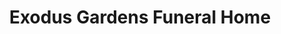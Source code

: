 ---
title: "Exodus Gardens Funeral Home"
url: /buffalo/exodus-gardens-funeral-home/
shop: Bestattungen
---